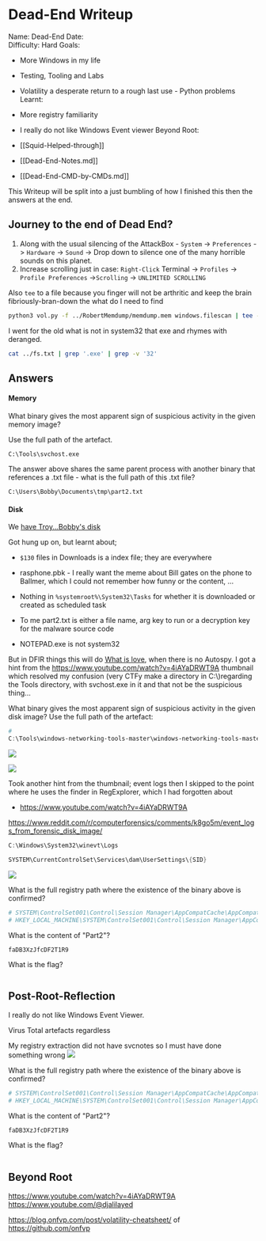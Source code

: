 # Dead-End Writeup

Name: Dead-End
Date:  
Difficulty:  Hard
Goals:  
- More Windows in my life 
- Testing, Tooling and Labs
- Volatility a desperate return to a rough last use - Python problems
Learnt:
- More registry familiarity
- I really do not like Windows Event viewer
Beyond Root:
- [[Squid-Helped-through]]

- [[Dead-End-Notes.md]]
- [[Dead-End-CMD-by-CMDs.md]]

This Writeup will be split into a just bumbling of how I finished this then the answers at the end. 

## Journey to the end of Dead End?

1. Along with the usual silencing of the AttackBox - `System` -> `Preferences` -> `Hardware` -> `Sound` -> Drop down to silence one of the many horrible sounds on this planet.
2. Increase scrolling just in case: 
`Right-Click` Terminal -> `Profiles` -> `Profile Preferences` ->`Scrolling` -> `UNLIMITED SCROLLING`   

Also `tee` to a file because you finger will not be arthritic and keep the brain fibriously-bran-down the what do I need to find 
```bash
python3 vol.py -f ../RobertMemdump/memdump.mem windows.filescan | tee -a ../fs.txt
```

I went for the old what is not in system32 that exe and rhymes with deranged. 
```bash
cat ../fs.txt | grep '.exe' | grep -v '32'
```
## Answers

#### Memory

What binary gives the most apparent sign of suspicious activity in the given memory image?

Use the full path of the artefact.
```
C:\Tools\svchost.exe
```
The answer above shares the same parent process with another binary that references a .txt file - what is the full path of this .txt file?
```
C:\Users\Bobby\Documents\tmp\part2.txt
```

#### Disk

We [have Troy...Bobby's disk](https://www.youtube.com/watch?v=evuCz5wDESs)

Got hung up on, but learnt about;
- `$130` files in Downloads is a index file; they are everywhere
- rasphone.pbk - I really want the meme about Bill gates on the phone to Ballmer, which I could not remember how funny or the content, ...
- Nothing in `%systemroot%\System32\Tasks` for whether it is downloaded or created as scheduled task

- To me part2.txt is either a file name, arg key to run or a decryption key for the malware source code
- NOTEPAD.exe is not system32 


But in DFIR things this will do [What is love](https://www.youtube.com/watch?v=6XuizTRqEsw), when there is no Autospy. I got a hint from the https://www.youtube.com/watch?v=4iAYaDRWT9A thumbnail which resolved my confusion (very CTFy make a directory in C:\\)regarding the Tools directory, with svchost.exe in it and that not be the suspicious thing...


What binary gives the most apparent sign of suspicious activity in the given disk image? Use the full path of the artefact:
```powershell
# 
C:\Tools\windows-networking-tools-master\windows-networking-tools-master\LatestBuilds\x64\Autoconnector.exe
```

![](BAM.png)

![](samebamnotautoconnect.png)

Took another hint from the thumbnail; event logs then I skipped to the point where he uses the finder in RegExplorer, which I had forgotten about
- https://www.youtube.com/watch?v=4iAYaDRWT9A

https://www.reddit.com/r/computerforensics/comments/k8go5m/event_logs_from_forensic_disk_image/
```powershell
C:\Windows\System32\winevt\Logs

SYSTEM\CurrentControlSet\Services\dam\UserSettings\{SID}
```

![](findthings.png)


What is the full registry path where the existence of the binary above is confirmed?
```powershell
# SYSTEM\ControlSet001\Control\Session Manager\AppCompatCache\AppCompatCache\49
# HKEY_LOCAL_MACHINE\SYSTEM\ControlSet001\Control\Session Manager\AppCompatCache\AppCompatCache
```

What is the content of "Part2"?
```
faDB3XzJfcDF2T1R9  
```

What is the flag?
```

```
## Post-Root-Reflection  

I really do not like Windows Event Viewer.

Virus Total artefacts regardless

My registry extraction did not have svcnotes so I must have done something wrong
![](nosvcnotes.png)

What is the full registry path where the existence of the binary above is confirmed?
```powershell
# SYSTEM\ControlSet001\Control\Session Manager\AppCompatCache\AppCompatCache\49
# HKEY_LOCAL_MACHINE\SYSTEM\ControlSet001\Control\Session Manager\AppCompatCache\AppCompatCache
```

What is the content of "Part2"?
```
faDB3XzJfcDF2T1R9  
```

What is the flag?
```

```

## Beyond Root

https://www.youtube.com/watch?v=4iAYaDRWT9A https://www.youtube.com/@djalilayed

https://blog.onfvp.com/post/volatility-cheatsheet/ of https://github.com/onfvp